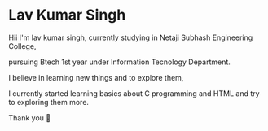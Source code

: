 # Lav Kumar Singh

Hii I'm lav kumar singh, currently studying in Netaji Subhash Engineering College,

pursuing Btech 1st year under Information Tecnology Department.

I believe in learning new things and to explore them,

I currently started learning basics about C programming and HTML and try to exploring them more.

Thank you 🙂
